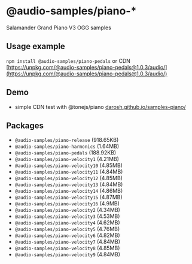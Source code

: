 # @audio-samples/piano-*

Salamander Grand Piano V3 OGG samples

## Usage example

`npm install @audio-samples/piano-pedals` or CDN [https://unpkg.com/@audio-samples/piano-pedals@1.0.3/audio/](https://unpkg.com/@audio-samples/piano-pedals@1.0.3/audio/)

## Demo

- simple CDN test with @tonejs/piano [darosh.github.io/samples-piano/](https://darosh.github.io/samples-piano/)

## Packages
- `@audio-samples/piano-release` (918.65KB)
- `@audio-samples/piano-harmonics` (1.64MB)
- `@audio-samples/piano-pedals` (188.92KB)
- `@audio-samples/piano-velocity1` (4.21MB)
- `@audio-samples/piano-velocity10` (4.85MB)
- `@audio-samples/piano-velocity11` (4.84MB)
- `@audio-samples/piano-velocity12` (4.85MB)
- `@audio-samples/piano-velocity13` (4.84MB)
- `@audio-samples/piano-velocity14` (4.86MB)
- `@audio-samples/piano-velocity15` (4.87MB)
- `@audio-samples/piano-velocity16` (4.9MB)
- `@audio-samples/piano-velocity2` (4.34MB)
- `@audio-samples/piano-velocity3` (4.53MB)
- `@audio-samples/piano-velocity4` (4.62MB)
- `@audio-samples/piano-velocity5` (4.76MB)
- `@audio-samples/piano-velocity6` (4.82MB)
- `@audio-samples/piano-velocity7` (4.84MB)
- `@audio-samples/piano-velocity8` (4.85MB)
- `@audio-samples/piano-velocity9` (4.84MB)
